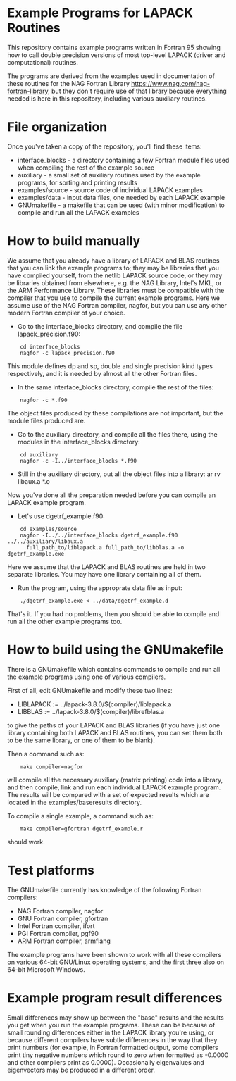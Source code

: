 # Example Programs for LAPACK Routines
This repository contains example programs written in Fortran 95 showing
how to call double precision versions of most top-level LAPACK (driver
and computational) routines.

The programs are derived from the examples used in documentation of these
routines for the NAG Fortran Library https://www.nag.com/nag-fortran-library,
but they don't require use of that library because everything needed is
here in this repository, including various auxiliary routines.

# File organization
Once you've taken a copy of the repository, you'll find these items:
  * interface_blocks    - a directory containing a few Fortran module files
                          used when compiling the rest of the example source
  * auxiliary           - a small set of auxiliary routines used by the
                          example programs, for sorting and printing results
  * examples/source     - source code of individual LAPACK examples
  * examples/data       - input data files, one needed by each LAPACK example
  * GNUmakefile         - a makefile that can be used (with minor modification)
                          to compile and run all the LAPACK examples

# How to build manually
We assume that you already have a library of LAPACK and BLAS routines that
you can link the example programs to; they may be libraries that you have
compiled yourself, from the netlib LAPACK source code, or they may be libraries
obtained from elsewhere, e.g. the NAG Library, Intel's MKL, or the ARM
Performance Library. These libraries must be compatible with the compiler
that you use to compile the current example programs. Here we assume use
of the NAG Fortran compiler, nagfor, but you can  use any other modern
Fortran compiler of your choice.

  * Go to the interface_blocks directory, and compile the file
    lapack_precision.f90:
```
    cd interface_blocks
    nagfor -c lapack_precision.f90
```
This module defines dp and sp, double and single precision
kind types respectively, and it is needed by almost all the
other Fortran files.

  * In the same interface_blocks directory, compile the rest of the files:
```
    nagfor -c *.f90
```
The object files produced by these compilations are not important, but
the module files produced are.

  * Go to the auxiliary directory, and compile all the files there, using the
    modules in the interface_blocks directory:
```
    cd auxiliary
    nagfor -c -I../interface_blocks *.f90
```
  * Still in the auxiliary directory, put all the object files into a library:
      ar rv libaux.a *.o

Now you've done all the preparation needed before you can compile an
LAPACK example program.

  * Let's use dgetrf_example.f90:
```
    cd examples/source
    nagfor -I../../interface_blocks dgetrf_example.f90 ../../auxiliary/libaux.a
      full_path_to/liblapack.a full_path_to/libblas.a -o dgetrf_example.exe
```
Here we assume that the LAPACK and BLAS routines are held in two
separate libraries. You may have one library containing all of them.

  * Run the program, using the approprate data file as input:
```
    ./dgetrf_example.exe < ../data/dgetrf_example.d
```
That's it. If you had no problems, then you should be able to compile and
run all the other example programs too.


# How to build using the GNUmakefile
There is a GNUmakefile which contains commands to compile and run all
the example programs using one of various compilers.

First of all, edit GNUmakefile and modify these two lines:

  * LIBLAPACK := ../lapack-3.8.0/$(compiler)/liblapack.a
  * LIBBLAS := ../lapack-3.8.0/$(compiler)/librefblas.a

to give the paths of your LAPACK and BLAS libraries (if you have just
one library containing both LAPACK and BLAS routines, you can set
them both to be the same library, or one of them to be blank).

Then a command such as:
```
    make compiler=nagfor
```
will compile all the necessary auxiliary (matrix printing) code into a
library, and then compile, link and run each individual LAPACK example program.
The results will be compared with a set of expected results which are located
in the examples/baseresults directory.

To compile a single example, a command such as:
```
    make compiler=gfortran dgetrf_example.r
```
should work.

# Test platforms
The GNUmakefile currently has knowledge of the following Fortran compilers:

  * NAG Fortran compiler, nagfor
  * GNU Fortran compiler, gfortran
  * Intel Fortran compiler, ifort
  * PGI Fortran compiler, pgf90
  * ARM Fortran compiler, armflang

The example programs have been shown to work with all these compilers
on various 64-bit GNU/Linux operating systems, and the first three also on
64-bit Microsoft Windows.

# Example program result differences
Small differences may show up between the "base" results and the results
you get when you run the example programs. These can be because
of small rounding differences either in the LAPACK library you're using,
or because different compilers have subtle differences in the way that
they print numbers (for example, in Fortran formatted output, some
compilers print tiny negative numbers which round to zero when formatted
as -0.0000 and other compilers print as 0.0000). Occasionally eigenvalues
and eigenvectors may be produced in a different order.
